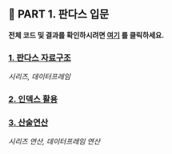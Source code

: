 <h2>📌 PART 1. 판다스 입문</h2>

**전체 코드 및 결과를 확인하시려면 [여기](https://github.com/tae2On/Technical_Books_Notes/blob/main/%ED%8C%8C%EC%9D%B4%EC%8D%AC%20%EB%A8%B8%EC%8B%A0%EB%9F%AC%EB%8B%9D%20%ED%8C%90%EB%8B%A4%EC%8A%A4%20%EB%8D%B0%EC%9D%B4%ED%84%B0%20%EB%B6%84%EC%84%9D/01.%20%ED%8C%90%EB%8B%A4%EC%8A%A4%20%EC%9E%85%EB%AC%B8/%ED%8C%90%EB%8B%A4%EC%8A%A4_%EC%9E%85%EB%AC%B8.ipynb "전체 코드 보기") 를 클릭하세요.**

<h3><a href="https://github.com/tae2On/Technical_Books_Notes/blob/main/%ED%8C%8C%EC%9D%B4%EC%8D%AC%20%EB%A8%B8%EC%8B%A0%EB%9F%AC%EB%8B%9D%20%ED%8C%90%EB%8B%A4%EC%8A%A4%20%EB%8D%B0%EC%9D%B4%ED%84%B0%20%EB%B6%84%EC%84%9D/01.%20%ED%8C%90%EB%8B%A4%EC%8A%A4%20%EC%9E%85%EB%AC%B8/1.%20%ED%8C%90%EB%8B%A4%EC%8A%A4%20%EC%9E%90%EB%A3%8C%EA%B5%AC%EC%A1%B0.md">1. 판다스 자료구조</a></h3>

*시리즈, 데이터프레임*

<h3><a href="https://github.com/tae2On/Technical_Books_Notes/blob/main/%ED%8C%8C%EC%9D%B4%EC%8D%AC%20%EB%A8%B8%EC%8B%A0%EB%9F%AC%EB%8B%9D%20%ED%8C%90%EB%8B%A4%EC%8A%A4%20%EB%8D%B0%EC%9D%B4%ED%84%B0%20%EB%B6%84%EC%84%9D/01.%20%ED%8C%90%EB%8B%A4%EC%8A%A4%20%EC%9E%85%EB%AC%B8/2.%20%EC%9D%B8%EB%8D%B1%EC%8A%A4%20%ED%99%9C%EC%9A%A9.md">2. 인덱스 활용</a></h3>

<h3><a href="https://github.com/tae2On/Technical_Books_Notes/blob/main/%ED%8C%8C%EC%9D%B4%EC%8D%AC%20%EB%A8%B8%EC%8B%A0%EB%9F%AC%EB%8B%9D%20%ED%8C%90%EB%8B%A4%EC%8A%A4%20%EB%8D%B0%EC%9D%B4%ED%84%B0%20%EB%B6%84%EC%84%9D/01.%20%ED%8C%90%EB%8B%A4%EC%8A%A4%20%EC%9E%85%EB%AC%B8/3.%20%EC%82%B0%EC%88%A0%EC%97%B0%EC%82%B0.md">3. 산술연산</a></h3>

*시리즈 연산, 데이터프레임 연산*


